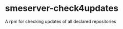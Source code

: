smeserver-check4updates
=======================

A rpm for checking updates of all declared repositories

